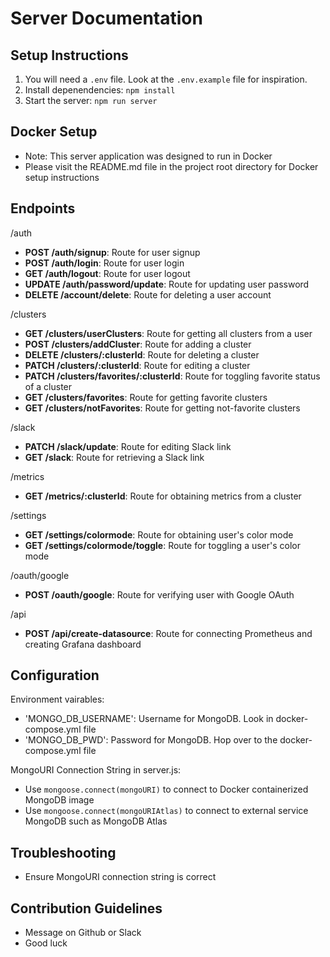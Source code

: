 # Server Documentation

## Setup Instructions

1. You will need a `.env` file. Look at the `.env.example` file for inspiration. 
2. Install depenendencies: `npm install`
3. Start the server: `npm run server`

## Docker Setup

- Note: This server application was designed to run in Docker
- Please visit the README.md file in the project root directory for Docker setup instructions

## Endpoints

/auth
- **POST /auth/signup**: Route for user signup
- **POST /auth/login**: Route for user login
- **GET /auth/logout**: Route for user logout
- **UPDATE /auth/password/update**: Route for updating user password
- **DELETE /account/delete**: Route for deleting a user account

/clusters
- **GET /clusters/userClusters**: Route for getting all clusters from a user
- **POST /clusters/addCluster**: Route for adding a cluster
- **DELETE /clusters/:clusterId**: Route for deleting a cluster
- **PATCH /clusters/:clusterId**: Route for editing a cluster
- **PATCH /clusters/favorites/:clusterId**: Route for toggling favorite status of a cluster
- **GET /clusters/favorites**: Route for getting favorite clusters
- **GET /clusters/notFavorites**: Route for getting not-favorite clusters

/slack
- **PATCH /slack/update**: Route for editing Slack link
- **GET /slack**: Route for retrieving a Slack link

/metrics
- **GET /metrics/:clusterId**: Route for obtaining metrics from a cluster

/settings
- **GET /settings/colormode**: Route for obtaining user's color mode
- **GET /settings/colormode/toggle**: Route for toggling a user's color mode

/oauth/google
- **POST /oauth/google**: Route for verifying user with Google OAuth

/api
- **POST /api/create-datasource**: Route for connecting Prometheus and creating Grafana dashboard

## Configuration

Environment vairables: 
- 'MONGO_DB_USERNAME': Username for MongoDB. Look in docker-compose.yml file
- 'MONGO_DB_PWD': Password for MongoDB. Hop over to the docker-compose.yml file

MongoURI Connection String in server.js: 
- Use `mongoose.connect(mongoURI)` to connect to Docker containerized MongoDB image
- Use `mongoose.connect(mongoURIAtlas)` to connect to external service MongoDB such as MongoDB Atlas

## Troubleshooting

- Ensure MongoURI connection string is correct

## Contribution Guidelines

- Message on Github or Slack
- Good luck
